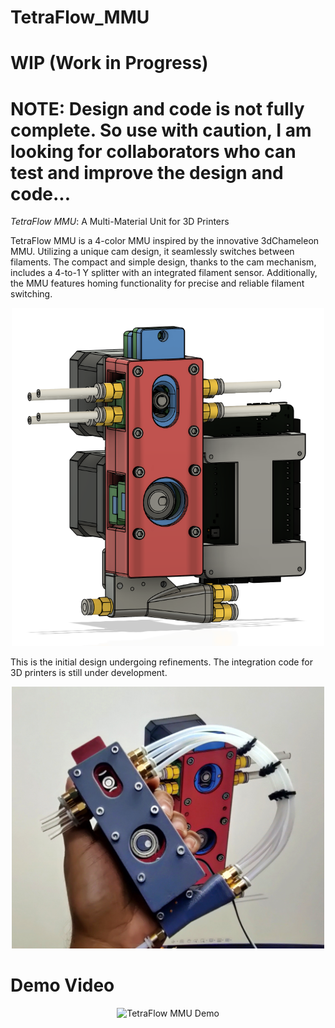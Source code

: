 
# TetraFlow_MMU
# WIP (Work in Progress)

# NOTE: Design and code is not fully complete. So use with caution, I am looking for collaborators who can test and improve the design and code... #

*TetraFlow MMU*: A Multi-Material Unit for 3D Printers

TetraFlow MMU is a 4-color MMU inspired by the innovative 3dChameleon MMU. Utilizing a unique cam design, it seamlessly switches between filaments. The compact and simple design, thanks to the cam mechanism, includes a 4-to-1 Y splitter with an integrated filament sensor. Additionally, the MMU features homing functionality for precise and reliable filament switching.

<p align="center">
    <img width=500 src="Images/render.png" alt="Material Bread logo">
</p>

This is the initial design undergoing refinements. The integration code for 3D printers is still under development.

<p align="center">
    <img width=500 src="Images/buildImage.jpg" alt="Material Bread logo">
</p>

# Demo Video

<p align="center">
   <img src="https://img.youtube.com/vi/IvIK14vktVs/0.jpg" alt="TetraFlow MMU Demo">
</p>


